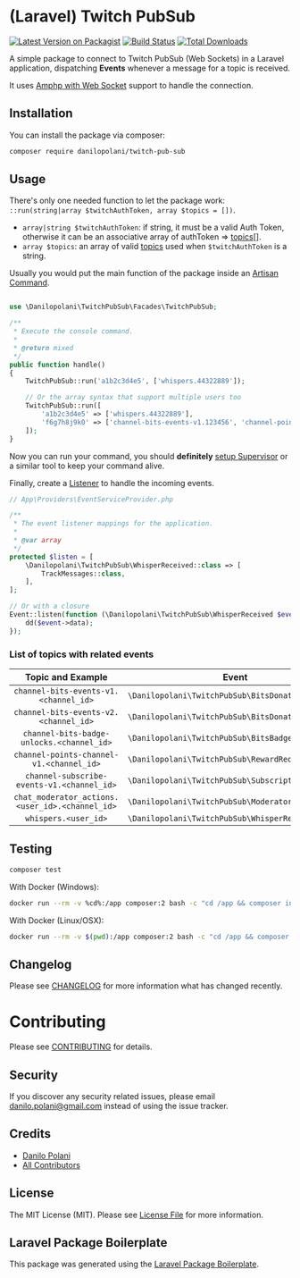 # (Laravel) Twitch PubSub

[![Latest Version on Packagist](https://img.shields.io/packagist/v/danilopolani/twitch-pub-sub.svg?style=flat-square)](https://packagist.org/packages/danilopolani/twitch-pub-sub)
[![Build Status](https://travis-ci.com/danilopolani/twitch-pub-sub.svg)](https://travis-ci.com/danilopolani/twitch-pub-sub)
[![Total Downloads](https://img.shields.io/packagist/dt/danilopolani/twitch-pub-sub.svg?style=flat-square)](https://packagist.org/packages/danilopolani/twitch-pub-sub)

A simple package to connect to Twitch PubSub (Web Sockets) in a Laravel application, dispatching **Events** whenever a message for a topic is received.  

It uses [Amphp with Web Socket](https://amphp.org/websocket-client/) support to handle the connection.

## Installation

You can install the package via composer:

```bash
composer require danilopolani/twitch-pub-sub
```

## Usage

There's only one needed function to let the package work: `::run(string|array $twitchAuthToken, array $topics = [])`.

- `array|string $twitchAuthToken`: if string, it must be a valid Auth Token, otherwise it can be an associative array of authToken => [topics](https://dev.twitch.tv/docs/pubsub#topics)[].
- `array $topics`: an array of valid [topics](https://dev.twitch.tv/docs/pubsub#topics) used when `$twitchAuthToken` is a string.

Usually you would put the main function of the package inside an [Artisan Command](https://laravel.com/docs/8.x/artisan#writing-commands).

``` php

use \Danilopolani\TwitchPubSub\Facades\TwitchPubSub;

/**
 * Execute the console command.
 *
 * @return mixed
 */
public function handle()
{
    TwitchPubSub::run('a1b2c3d4e5', ['whispers.44322889']);

    // Or the array syntax that support multiple users too
    TwitchPubSub::run([
        'a1b2c3d4e5' => ['whispers.44322889'],
        'f6g7h8j9k0' => ['channel-bits-events-v1.123456', 'channel-points-channel-v1.123456'],
    ]);
}
```

Now you can run your command, you should **definitely** [setup Supervisor](https://laravel.com/docs/8.x/queues#supervisor-configuration) or a similar tool to keep your command alive.

Finally, create a [Listener](https://laravel.com/docs/8.x/events#defining-listeners) to handle the incoming events.

```php
// App\Providers\EventServiceProvider.php

/**
 * The event listener mappings for the application.
 *
 * @var array
 */
protected $listen = [
    \Danilopolani\TwitchPubSub\WhisperReceived::class => [
        TrackMessages::class,
    ],
];

// Or with a closure
Event::listen(function (\Danilopolani\TwitchPubSub\WhisperReceived $event) {
    dd($event->data);
});

```

### List of topics with related events

|               Topic and Example                 | Event                                             |
|:-----------------------------------------------:|---------------------------------------------------|
| `channel-bits-events-v1.<channel_id>`           | `\Danilopolani\TwitchPubSub\BitsDonated`          |
| `channel-bits-events-v2.<channel_id>`           | `\Danilopolani\TwitchPubSub\BitsDonated`          |
| `channel-bits-badge-unlocks.<channel_id>`       | `\Danilopolani\TwitchPubSub\BitsBadgeUnlocked`    |
| `channel-points-channel-v1.<channel_id>`        | `\Danilopolani\TwitchPubSub\RewardRedeemed`       |
| `channel-subscribe-events-v1.<channel_id>`      | `\Danilopolani\TwitchPubSub\SubscriptionReceived` |
| `chat_moderator_actions.<user_id>.<channel_id>` | `\Danilopolani\TwitchPubSub\ModeratorActionSent`  |
| `whispers.<user_id>`                            | `\Danilopolani\TwitchPubSub\WhisperReceived`      |

## Testing

``` bash
composer test
```

With Docker (Windows):

```bash
docker run --rm -v %cd%:/app composer:2 bash -c "cd /app && composer install --ignore-platform-reqs && ./vendor/bin/phpunit"
```

With Docker (Linux/OSX):

```bash
docker run --rm -v $(pwd):/app composer:2 bash -c "cd /app && composer install --ignore-platform-reqs && ./vendor/bin/phpunit"
```

## Changelog

Please see [CHANGELOG](CHANGELOG.md) for more information what has changed recently.

# Contributing

Please see [CONTRIBUTING](CONTRIBUTING.md) for details.

## Security

If you discover any security related issues, please email danilo.polani@gmail.com instead of using the issue tracker.

## Credits

- [Danilo Polani](https://github.com/danilopolani)
- [All Contributors](../../contributors)

## License

The MIT License (MIT). Please see [License File](LICENSE.md) for more information.

## Laravel Package Boilerplate

This package was generated using the [Laravel Package Boilerplate](https://laravelpackageboilerplate.com).
